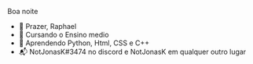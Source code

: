 Boa noite

- 👋 Prazer, Raphael
- 👀 Cursando o Ensino medio
- 🌱 Aprendendo Python, Html, CSS e C++
- 📬 NotJonasK#3474 no discord e NotJonasK em qualquer outro lugar

<!---
NotJonask/NotJonask is a ✨ special ✨ repository because its `README.md` (this file) appears on your GitHub profile.
You can click the Preview link to take a look at your changes.
--->
